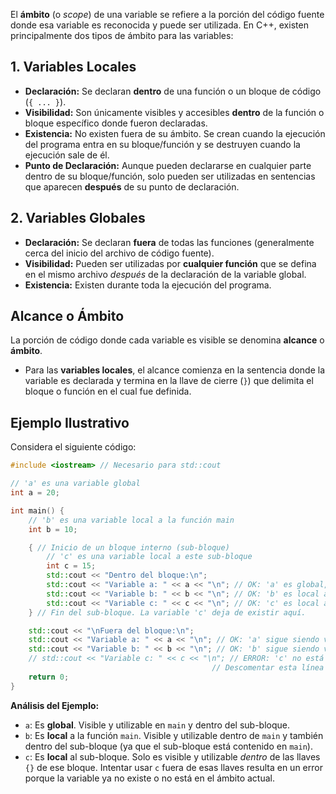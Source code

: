 El **ámbito** (o *scope*) de una variable se refiere a la porción del código fuente donde esa variable es reconocida y puede ser utilizada. En C++, existen principalmente dos tipos de ámbito para las variables:

## 1. Variables Locales

*   **Declaración:** Se declaran **dentro** de una función o un bloque de código (`{ ... }`).
*   **Visibilidad:** Son únicamente visibles y accesibles **dentro** de la función o bloque específico donde fueron declaradas.
*   **Existencia:** No existen fuera de su ámbito. Se crean cuando la ejecución del programa entra en su bloque/función y se destruyen cuando la ejecución sale de él.
*   **Punto de Declaración:** Aunque pueden declararse en cualquier parte dentro de su bloque/función, solo pueden ser utilizadas en sentencias que aparecen **después** de su punto de declaración.

## 2. Variables Globales

*   **Declaración:** Se declaran **fuera** de todas las funciones (generalmente cerca del inicio del archivo de código fuente).
*   **Visibilidad:** Pueden ser utilizadas por **cualquier función** que se defina en el mismo archivo *después* de la declaración de la variable global.
*   **Existencia:** Existen durante toda la ejecución del programa.

## Alcance o Ámbito

La porción de código donde cada variable es visible se denomina **alcance** o **ámbito**.

*   Para las **variables locales**, el alcance comienza en la sentencia donde la variable es declarada y termina en la llave de cierre (`}`) que delimita el bloque o función en el cual fue definida.

## Ejemplo Ilustrativo

Considera el siguiente código:

```cpp
#include <iostream> // Necesario para std::cout

// 'a' es una variable global
int a = 20;

int main() {
    // 'b' es una variable local a la función main
    int b = 10;

    { // Inicio de un bloque interno (sub-bloque)
        // 'c' es una variable local a este sub-bloque
        int c = 15;
        std::cout << "Dentro del bloque:\n";
        std::cout << "Variable a: " << a << "\n"; // OK: 'a' es global, visible aquí
        std::cout << "Variable b: " << b << "\n"; // OK: 'b' es local a main, visible en bloques internos
        std::cout << "Variable c: " << c << "\n"; // OK: 'c' es local a este bloque
    } // Fin del sub-bloque. La variable 'c' deja de existir aquí.

    std::cout << "\nFuera del bloque:\n";
    std::cout << "Variable a: " << a << "\n"; // OK: 'a' sigue siendo visible
    std::cout << "Variable b: " << b << "\n"; // OK: 'b' sigue siendo visible dentro de main
    // std::cout << "Variable c: " << c << "\n"; // ERROR: 'c' no está declarada en este ámbito.
                                             // Descomentar esta línea causaría un error de compilación.
    return 0;
}
```

**Análisis del Ejemplo:**

*   `a`: Es **global**. Visible y utilizable en `main` y dentro del sub-bloque.
*   `b`: Es **local** a la función `main`. Visible y utilizable dentro de `main` y también dentro del sub-bloque (ya que el sub-bloque está contenido en `main`).
*   `c`: Es **local** al sub-bloque. Solo es visible y utilizable *dentro* de las llaves `{}` de ese bloque. Intentar usar `c` fuera de esas llaves resulta en un error porque la variable ya no existe o no está en el ámbito actual.

